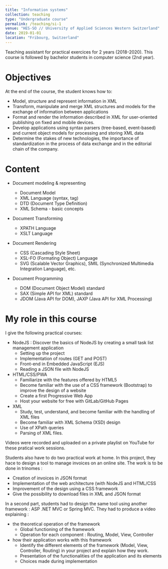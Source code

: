 ```yaml
---
title: "Information systems"
collection: teaching
type: "Undergraduate course"
permalink: /teaching/si-1
venue: "HES-SO // University of Applied Sciences Western Switzerland"
date: 2019-01-01
location: "Fribourg, Switzerland"
---
```


Teaching assistant for practical exercices for 2 years (2018-2020).
This course is followed by bachelor students in computer science (2nd year).

Objectives
======

At the end of the course, the student knows how to:

* Model, structure and represent information in XML
* Transform, manipulate and merge XML structures and models for the exchange of information between applications
* Format and render the information described in XML for user-oriented publishing on fixed and mobile devices.
* Develop applications using syntax parsers (tree-based, event-based) and current object models for processing and storing XML data
* Determine the stakes of new technologies, the importance of standardization in the process of data exchange and in the editorial chain of the company.

Content
======

* Document modeling & representing
	* Document Model
	* XML Language (syntax, tag)
	* DTD (Document Type Definition)
	* XML Schema - basic concepts

* Document Transforming
	* XPATH Language
	* XSLT Language

* Document Rendering
	* CSS (Cascading Style Sheet)
	* XSL-FO (Formating Object) Language
	* SVG (Scalable Vector Graphics), SMIL (Synchronized Multimedia Integration Language), etc.

* Document Programming
	* DOM (Document Object Model) standard
	* SAX (Simple API for XML) standard
	* JDOM (Java API for DOM), JAXP (Java API for XML Processing)

My role in this course
======

I give the following practical courses:
* NodeJS : Discover the basics of NodeJS by creating a small task list management application
	* Setting up the project
	* Implementation of routes (GET and POST)
	* Front-end in Embedded JavaScript (EJS)
	* Reading a JSON file with NodeJS
* HTML/CSS/PWA
	* Familiarize with the features offered by HTML5
	* Become familiar with the use of a CSS framework (Bootstrap) to improve the design of a website
	* Create a first Progressive Web App
	* Host your website for free with GitLab/GitHub Pages
* XML
	* Study, test, understand, and become familiar with the handling of XML files
	* Become familiar with XML Schema (XSD) design
	* Use of XPath queries
	* Parsing of XML files.

Videos were recorded and uploaded on a private playlist on YouTube for these pratical work sessions.


Students also have to do two practical work at home. In this project, they hace to design a tool to manage invoices on an online site. The work is to be done in trinomes :
* Creation of invoices in JSON format
* Implementation of the web architecture (with NodeJS and HTML/CSS
* Improvement of the design using a CSS framework
* Give the possibility to download files in XML and JSON format

In a second part, students had to design the same tool using another framework : ASP .NET MVC or Spring MVC. They had to produce a video explaining :
* the theoretical operation of the framework
	* Global functioning of the framework
	* Operation for each component : Routing, Model, View, Controller
* how their application works with this framework
	* Identify the different elements of the framework (Model, View, Controller, Routing) in your project and explain how they work.
	* Presentation of the functionalities of the application and its elements
	* Choices made during implementation
